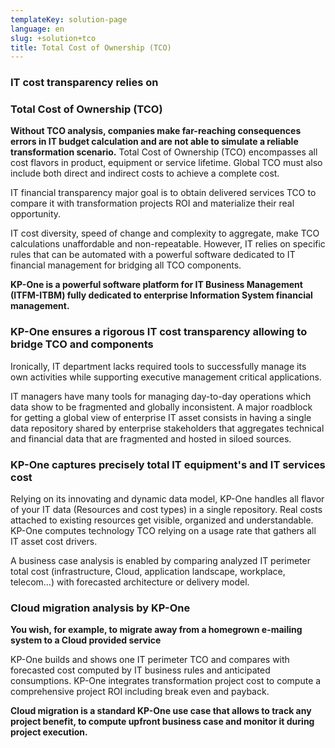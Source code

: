 ```yaml
---
templateKey: solution-page
language: en
slug: +solution+tco
title: Total Cost of Ownership (TCO)
---
```

### IT cost transparency relies on
### **Total Cost of Ownership (TCO)**

**Without TCO analysis, companies make far-reaching consequences errors in IT budget calculation and are not able to simulate a reliable transformation scenario.**
Total Cost of Ownership (TCO) encompasses all cost flavors in product, equipment or service lifetime. Global TCO must also include both direct and indirect costs to achieve a complete cost.

IT financial transparency major goal is to obtain delivered services TCO to compare it with transformation projects ROI and materialize their real opportunity.

IT cost diversity, speed of change and complexity to aggregate, make TCO calculations unaffordable and non-repeatable. However, IT relies on specific rules that can be automated with a powerful software dedicated to IT financial management for bridging all TCO components.

**KP-One is a powerful software platform for IT Business Management (ITFM-ITBM) fully dedicated to enterprise Information System financial management.**

### KP-One ensures a rigorous IT cost transparency allowing to bridge TCO and components

Ironically, IT department lacks required tools to successfully manage its own activities while supporting executive management critical applications.

IT managers have many tools for managing day-to-day operations which data show to be fragmented and globally inconsistent. A major roadblock for getting a global view of enterprise IT asset consists in having a single data repository shared by enterprise stakeholders that aggregates technical and financial data that are fragmented and hosted in siloed sources.

### KP-One captures precisely total IT equipment's and IT services cost

Relying on its innovating and dynamic data model, KP-One handles all flavor of your IT data (Resources and cost types) in a single repository. Real costs attached to existing resources get visible, organized and understandable.
KP-One computes technology TCO relying on a usage rate that gathers all IT asset cost drivers.

A business case analysis is enabled by comparing analyzed IT perimeter total cost (infrastructure, Cloud, application landscape, workplace, telecom…) with forecasted architecture or delivery model.

### Cloud migration analysis by KP-One

**You wish, for example, to migrate away from a homegrown e-mailing system to a Cloud provided service**

KP-One builds and shows one IT perimeter TCO and compares with forecasted cost computed by IT business rules and anticipated consumptions. KP-One integrates transformation project cost to compute a comprehensive project ROI including break even and payback.

**Cloud migration is a standard KP-One use case that allows to track any project benefit, to compute upfront business case and monitor it during project execution.**
